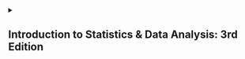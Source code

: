 <details>
  <summary><h2>Introduction to Statistics & Data Analysis: 3rd Edition</h2></summary>

  ### Preface

  <p></p>
  
</details>
